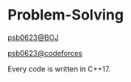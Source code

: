 # Problem-Solving

[psb0623@BOJ](https://solved.ac/profile/psb0623)

[psb0623@codeforces](https://codeforces.com/profile/psb0623)

Every code is written in C++17.
